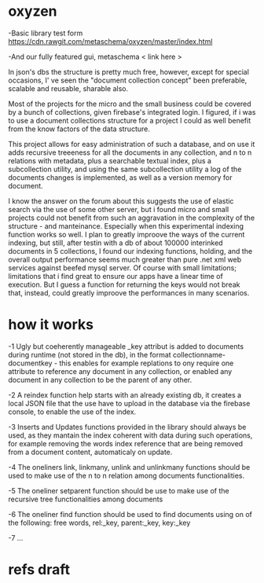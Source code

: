 # oxyzen
-Basic library test form
https://cdn.rawgit.com/metaschema/oxyzen/master/index.html 

-And our fully featured gui, metaschema < link here >

In json's dbs the structure is pretty much free, however,  except for special occasions, I' ve seen the "document collection concept" been preferable, scalable and reusable, sharable also.

Most of the projects for the micro and the small business could be covered by a bunch of collections, given firebase's integrated login.
I figured, if i was to use a document collections structure for a project I could as well benefit from the know factors of the data structure.

This project allows for easy administration of such a database, and on use it adds recursive treeeness for all the documents in any collection, and n to n relations with metadata, plus a searchable textual index, plus a subcollection utility, and using the same subcollection utility a log of the documents changes is implemented, as well as a version memory for document.

I know the answer on the forum about this suggests the use of elastic search via the use of some other server, but i found micro and small projects could not benefit from such an aggravation in the complexity of the structure - and manteinance.
Especially when this experimental indexing function works so well.
I plan to greatly improove the ways of the current indexing, but still, after testin with a db of about 100000 interinked documents in 5 collections, I found our indexing functions, holding, and the overall output performance seems much greater than pure .net xml web services against beefed mysql server. Of course with small limitations; limitations that i find great to ensure our apps have a linear time of execution.
But I guess a function for returning the keys would not break that, instead, could greatly improove the performances in many scenarios.

# how it works
-1 Ugly but coeherently manageable _key attribut is added to documents during runtime (not stored in the db),  in the format collectionname-documentkey - this enables for example replations to ony require one attribute to reference any document in any collection, or enabled any document in any collection to be the parent of any other.

-2 A reindex function help starts with an already existing db, it creates a local JSON file that the use have to upload in the database via the firebase console, to enable the use of the index.

-3 Inserts and Updates functions provided in the library should always be used, as they mantain the index coherent with data during such operations, for example removing the words index reference that are being removed from a document content, automaticaly on update.

-4 The oneliners link, linkmany, unlink and unlinkmany functions should be used to make use of the n to n relation among documents functionalities.

-5 The oneliner setparent function should be use to make use of the recursive tree functionalities among documents

-6 The oneliner find function should be used to find documents using on of the following: free words, rel:_key, parent:_key, key:_key

-7 ...
# refs draft

